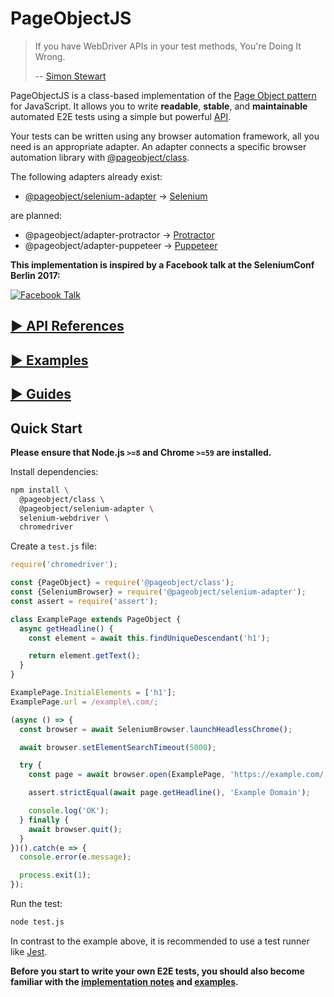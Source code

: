# PageObjectJS

> If you have WebDriver APIs in your test methods, You're Doing It Wrong.
>
> -- [Simon Stewart][simon-stewart]

PageObjectJS is a class-based implementation of the [Page Object pattern](guides/page-object-pattern.md) for JavaScript.
It allows you to write **readable**, **stable**, and **maintainable** automated E2E tests using a simple but powerful [API](api-references/index.md).

Your tests can be written using any browser automation framework, all you need is an appropriate adapter.
An adapter connects a specific browser automation library with [@pageobject/class](api-references/class.md).

The following adapters already exist:

- [@pageobject/selenium-adapter](api-references/selenium-adapter.md) → [Selenium][selenium]

are planned:

- @pageobject/adapter-protractor → [Protractor][protractor]
- @pageobject/adapter-puppeteer → [Puppeteer][puppeteer]

**This implementation is inspired by a Facebook talk at the SeleniumConf Berlin 2017:**

[![Facebook Talk][facebook-talk-image]][facebook-talk-video]

## [► API References](api-references/index.md)

## [► Examples](examples/index.md)

## [► Guides](guides/index.md)

## Quick Start

**Please ensure that Node.js `>=8` and Chrome `>=59` are installed.**

Install dependencies:

```sh
npm install \
  @pageobject/class \
  @pageobject/selenium-adapter \
  selenium-webdriver \
  chromedriver
```

Create a `test.js` file:

```js
require('chromedriver');

const {PageObject} = require('@pageobject/class');
const {SeleniumBrowser} = require('@pageobject/selenium-adapter');
const assert = require('assert');

class ExamplePage extends PageObject {
  async getHeadline() {
    const element = await this.findUniqueDescendant('h1');

    return element.getText();
  }
}

ExamplePage.InitialElements = ['h1'];
ExamplePage.url = /example\.com/;

(async () => {
  const browser = await SeleniumBrowser.launchHeadlessChrome();

  await browser.setElementSearchTimeout(5000);

  try {
    const page = await browser.open(ExamplePage, 'https://example.com/');

    assert.strictEqual(await page.getHeadline(), 'Example Domain');

    console.log('OK');
  } finally {
    await browser.quit();
  }
})().catch(e => {
  console.error(e.message);

  process.exit(1);
});
```

Run the test:

```sh
node test.js
```

In contrast to the example above, it is recommended to use a test runner like [Jest][jest].

**Before you start to write your own E2E tests, you should also become familiar with the [implementation notes](guides/page-object-pattern.md#implementation-notes) and [examples](examples/index.md).**

[facebook-talk-image]: http://img.youtube.com/vi/diYgXpktTqo/0.jpg
[facebook-talk-video]: https://youtu.be/diYgXpktTqo
[jest]: http://facebook.github.io/jest/
[protractor]: http://www.protractortest.org/#/
[puppeteer]: https://github.com/GoogleChrome/puppeteer
[selenium]: http://seleniumhq.github.io/selenium/docs/api/javascript/index.html
[simon-stewart]: https://twitter.com/shs96c
